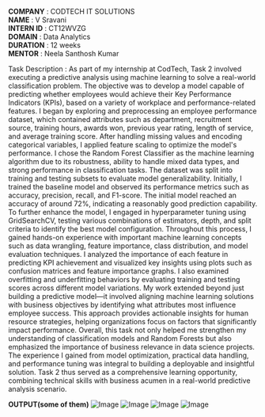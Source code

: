 **COMPANY** : CODTECH IT SOLUTIONS  
**NAME** : V Sravani  
**INTERN ID** : CT12WVZG  
**DOMAIN** : Data Analytics  
**DURATION** : 12 weeks   
**MENTOR** : Neela Santhosh Kumar  


Task Description : 
As part of my internship at CodTech, Task 2 involved executing a predictive analysis using machine learning to solve a real-world classification problem. The objective was to develop a model capable of predicting whether employees would achieve their Key Performance Indicators (KPIs), based on a variety of workplace and performance-related features. I began by exploring and preprocessing an employee performance dataset, which contained attributes such as department, recruitment source, training hours, awards won, previous year rating, length of service, and average training score. After handling missing values and encoding categorical variables, I applied feature scaling to optimize the model's performance. I chose the Random Forest Classifier as the machine learning algorithm due to its robustness, ability to handle mixed data types, and strong performance in classification tasks. The dataset was split into training and testing subsets to evaluate model generalizability. Initially, I trained the baseline model and observed its performance metrics such as accuracy, precision, recall, and F1-score. The initial model reached an accuracy of around 72%, indicating a reasonably good prediction capability. To further enhance the model, I engaged in hyperparameter tuning using GridSearchCV, testing various combinations of estimators, depth, and split criteria to identify the best model configuration. Throughout this process, I gained hands-on experience with important machine learning concepts such as data wrangling, feature importance, class distribution, and model evaluation techniques. I analyzed the importance of each feature in predicting KPI achievement and visualized key insights using plots such as confusion matrices and feature importance graphs. I also examined overfitting and underfitting behaviors by evaluating training and testing scores across different model variations. My work extended beyond just building a predictive model—it involved aligning machine learning solutions with business objectives by identifying what attributes most influence employee success. This approach provides actionable insights for human resource strategies, helping organizations focus on factors that significantly impact performance. Overall, this task not only helped me strengthen my understanding of classification models and Random Forests but also emphasized the importance of business relevance in data science projects. The experience I gained from model optimization, practical data handling, and performance tuning was integral to building a deployable and insightful solution. Task 2 thus served as a comprehensive learning opportunity, combining technical skills with business acumen in a real-world predictive analysis scenario.


**OUTPUT(some of them)**
![Image](https://github.com/user-attachments/assets/770e1c60-a440-470d-a773-ddbc45a06de2)
![Image](https://github.com/user-attachments/assets/9adecbdc-ffe3-489d-9c40-01366f6083f7)
![Image](https://github.com/user-attachments/assets/14a37bbd-3efd-4ddc-80b3-9c2b424c6917)
![Image](https://github.com/user-attachments/assets/1169bf20-cf9a-45f5-b5b3-f65f67005167)
